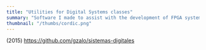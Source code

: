 ```yaml
---
title: "Utilities for Digital Systems classes"
summary: "Software I made to assist with the development of FPGA systems that include a VGA output."
thumbnail: "/thumbs/cordic.png"
---
```


(2015) https://github.com/gzalo/sistemas-digitales 